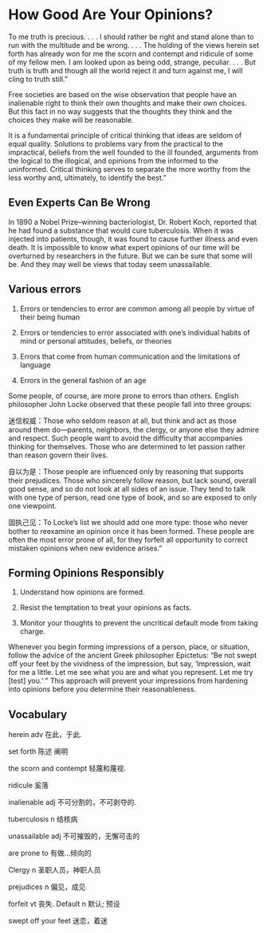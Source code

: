 

# How Good Are Your Opinions?

To me truth is precious. . . . I should rather be right and stand alone than to run with the multitude and be wrong. . . . The holding of the views herein set forth has already won for me the scorn and contempt and ridicule of some of my fellow men. I am looked upon as being odd, strange, peculiar. . . . But truth is truth and though all the world reject it and turn against me, I will cling to truth still.”

Free societies are based on the wise observation that people have an inalienable right to think their own thoughts and make their own choices. But this fact in no way suggests that the thoughts they think and the choices they make will be reasonable. 

It is a fundamental principle of critical thinking that ideas are seldom of equal quality. Solutions to problems vary from the practical to the impractical, beliefs from the well founded to the ill founded, arguments from the logical to the illogical, and opinions from the informed to the uninformed. Critical thinking serves to separate the more worthy from the less worthy and, ultimately, to identify the best.”

## Even Experts Can Be Wrong

In 1890 a Nobel Prize–winning bacteriologist, Dr. Robert Koch, reported that he had found a substance that would cure tuberculosis. When it was injected into patients, though, it was found to cause further illness and even death. It is impossible to know what expert opinions of our time will be overturned by researchers in the future. But we can be sure that some will be. And they may well be views that today seem unassailable.

## Various errors

1. Errors or tendencies to error are common among all people by virtue of their being human 

2. Errors or tendencies to error associated with one’s individual habits of mind or personal attitudes, beliefs, or theories 

3. Errors that come from human communication and the limitations of language 

4. Errors in the general fashion of an age

Some people, of course, are more prone to errors than others. English philosopher John Locke observed that these people fall into three groups: 

迷信权威：Those who seldom reason at all, but think and act as those around them do—parents, neighbors, the clergy, or anyone else they admire and respect. Such people want to avoid the difficulty that accompanies thinking for themselves. Those who are determined to let passion rather than reason govern their lives. 

自以为是：Those people are influenced only by reasoning that supports their prejudices. Those who sincerely follow reason, but lack sound, overall good sense, and so do not look at all sides of an issue. They tend to talk with one type of person, read one type of book, and so are exposed to only one viewpoint. 

固执己见：To Locke’s list we should add one more type: those who never bother to reexamine an opinion once it has been formed. These people are often the most error prone of all, for they forfeit all opportunity to correct mistaken opinions when new evidence arises.”

## Forming Opinions Responsibly

1. Understand how opinions are formed.

2. Resist the temptation to treat your opinions as facts.

3. Monitor your thoughts to prevent the uncritical default mode from taking charge.

Whenever you begin forming impressions of a person, place, or situation, follow the advice of the ancient Greek philosopher Epictetus: “Be not swept off your feet by the vividness of the impression, but say, ‘Impression, wait for me a little. Let me see what you are and what you represent. Let me try [test] you.’ ” This approach will prevent your impressions from hardening into opinions before you determine their reasonableness.

## Vocabulary

herein adv 在此，于此. 

set forth 陈述 阐明

the scorn and contempt 轻蔑和蔑视. 

ridicule 奚落

inalienable adj 不可分割的，不可剥夺的.  

tuberculosis n 结核病

unassailable adj 不可摧毁的，无懈可击的

are  prone to 有做…倾向的

Clergy n 圣职人员，神职人员

prejudices n  偏见，成见

forfeit vt  丧失. Default n 默认; 预设

swept off your feet 迷恋，着迷

